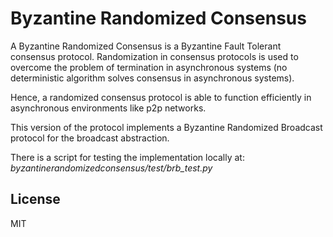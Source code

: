# Byzantine Randomized Consensus

A Byzantine Randomized Consensus is a Byzantine Fault Tolerant consensus protocol. Randomization in consensus protocols is used to overcome the problem of termination in asynchronous systems (no deterministic algorithm solves consensus
in asynchronous systems).

Hence, a randomized consensus protocol is able to function efficiently in asynchronous environments like p2p networks.

This version of the protocol implements a Byzantine Randomized Broadcast protocol for the broadcast abstraction.

There is a script for testing the implementation locally at: *byzantinerandomizedconsensus/test/brb_test.py*

## License
MIT
